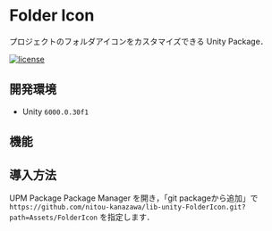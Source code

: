 # Folder Icon

プロジェクトのフォルダアイコンをカスタマイズできる Unity Package．

[![license](https://img.shields.io/badge/LICENSE-MIT-green.svg)](LICENSE)

## 開発環境
- Unity `6000.0.30f1`

## 機能

## 導入方法

UPM Package
Package Manager を開き，「git packageから追加」で `https://github.com/nitou-kanazawa/lib-unity-FolderIcon.git?path=Assets/FolderIcon` を指定します．

